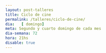 ```yaml
---
layout: post-talleres
title: Ciclo de cine
permalink: /talleres/ciclo-de-cine/
dia:   [ domingo]
meta: Segundo y cuarto domingo de cada mes
dia-semana: 72
hora: 21hs
disable: true
---
```


